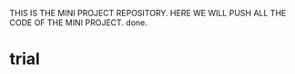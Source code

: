 THIS IS THE MINI PROJECT REPOSITORY. HERE WE WILL PUSH ALL THE CODE OF THE MINI PROJECT.
done.
# trial